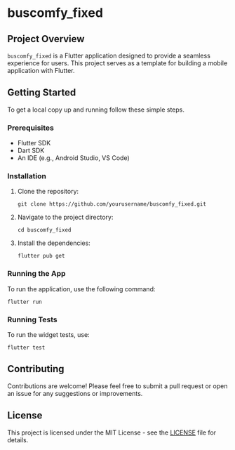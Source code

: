 # buscomfy_fixed

## Project Overview

`buscomfy_fixed` is a Flutter application designed to provide a seamless experience for users. This project serves as a template for building a mobile application with Flutter.

## Getting Started

To get a local copy up and running follow these simple steps.

### Prerequisites

- Flutter SDK
- Dart SDK
- An IDE (e.g., Android Studio, VS Code)

### Installation

1. Clone the repository:
   ```
   git clone https://github.com/yourusername/buscomfy_fixed.git
   ```
2. Navigate to the project directory:
   ```
   cd buscomfy_fixed
   ```
3. Install the dependencies:
   ```
   flutter pub get
   ```

### Running the App

To run the application, use the following command:
```
flutter run
```

### Running Tests

To run the widget tests, use:
```
flutter test
```

## Contributing

Contributions are welcome! Please feel free to submit a pull request or open an issue for any suggestions or improvements.

## License

This project is licensed under the MIT License - see the [LICENSE](LICENSE) file for details.
